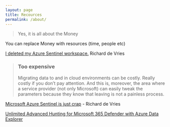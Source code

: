 ```yaml
---
layout: page
title: Recources
permalink: /about/
---
```


> Yes, it is all about the Money

You can replace Money with resources (time, people etc)

[I deleted my Azure Sentinel workspace.](https://tales-from-a-security-professional.com/i-deleted-my-azure-sentinel-workspace-c62daf3283a2) Richard de Vries
 
> ### Too expensive
>Migrating data to and in cloud environments can be costly. Really costly if you don’t pay attention. And this is, moreover, the area where a service provider (not only Microsoft) can easily tweak the parameters because they know that leaving is not a painless process.

[Microsoft Azure Sentinel is just crap](https://tales-from-a-security-professional.com/microsoft-azure-sentinel-is-just-crap-7abbf4020a58) - Richard de Vries

[Unlimited Advanced Hunting for Microsoft 365 Defender with Azure Data Explorer](https://koosg.medium.com/unlimited-advanced-hunting-for-microsoft-365-defender-with-azure-data-explorer-4fc30574cf29)
